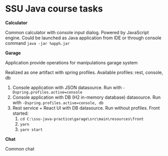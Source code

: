  <h1>SSU Java course tasks</h1>

**Calculator**

Common calculator with console input dialog. 
Powered by JavaScript engine. 
Could be launched as Java application from IDE or through console command `java -jar %app%.jar`

**Garage**

Application provide operations for manipulations garage system

Realized as one artifact with spring profiles. Available profiles: rest, console, db

1. Console application with JSON datasource. Run with `-Dspring.profiles.active=console`
2. Console application with DB (H2 in-memory database) datasource. Run with `-Dspring.profiles.active=console, db`
3. Rest service + React UI with DB datasource. Run without profiles. Front started: 
    1. `cd C:\ssu-java-practice\garage\src\main\resources\front`
    2. `yarn`
    3. `yarn start`

**Chat**

Common chat
